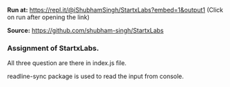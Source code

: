 **Run at:** https://repl.it/@iShubhamSingh/StartxLabs?embed=1&output1
(Click on run after opening the link)


**Source:** https://github.com/shubham-singh/StartxLabs

### Assignment of StartxLabs.

All three question are there in index.js file.

readline-sync package is used to read the input from console.


